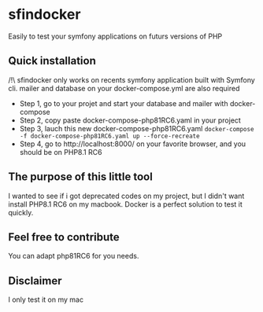 # sfindocker
Easily to test your symfony applications on futurs versions of PHP

## Quick installation

/!\ sfindocker only works on recents symfony application built with Symfony cli. mailer and database on your docker-compose.yml are also required

 * Step 1, go to your projet and start your database and mailer with docker-compose
 * Step 2, copy paste docker-compose-php81RC6.yaml in your project
 * Step 3, lauch this new docker-compose-php81RC6.yaml `docker-compose -f docker-compose-php81RC6.yaml up --force-recreate`
 * Step 4, go to http://localhost:8000/ on your favorite browser, and you should be on PHP8.1 RC6

## The purpose of this little tool

I wanted to see if i got deprecated codes on my project, but I didn't want install PHP8.1 RC6 on my macbook. Docker is a perfect solution to test it quickly. 

## Feel free to contribute

You can adapt php81RC6 for you needs. 

## Disclaimer 

I only test it on my mac
